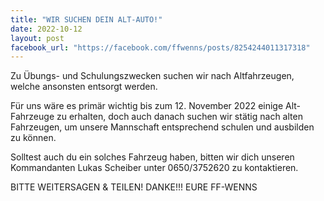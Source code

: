 ```yaml
---
title: "WIR SUCHEN DEIN ALT-AUTO!"
date: 2022-10-12
layout: post
facebook_url: "https://facebook.com/ffwenns/posts/8254244011317318"
---
```


Zu Übungs- und Schulungszwecken suchen wir nach Altfahrzeugen, welche ansonsten entsorgt werden. 

Für uns wäre es primär wichtig bis zum 12. November 2022 einige Alt-Fahrzeuge zu erhalten, doch auch danach suchen wir stätig nach alten Fahrzeugen, um unsere Mannschaft entsprechend schulen und ausbilden zu können.

Solltest auch du ein solches Fahrzeug haben, bitten wir dich unseren Kommandanten Lukas Scheiber unter 0650/3752620 zu kontaktieren. 

BITTE WEITERSAGEN & TEILEN!
DANKE!!!
EURE FF-WENNS